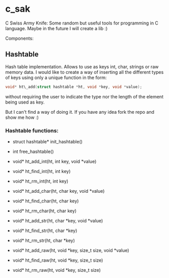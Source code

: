 # c\_sak

C Swiss Army Knife: Some random but useful tools for programming in C language.
Maybe in the future I will create a lib :)

Components:

## Hashtable

Hash table implementation. Allows to use as keys int, char, strings or raw memory data.
I would like to create a way of inserting all the different types of keys using only a
unique function in the form:
```c
void* ht\_add(struct hashtable *ht, void *key, void *value);
```
without requiring the user to indicate the type nor the length of the element being used
as key.

But I can't find a way of doing it. If you have any idea fork the repo and show me how :)

### Hashtable functions:
* struct hashtable\* init\_hashtable()
* int free\_hashtable()

* void* ht\_add\_int(ht, int key, void *value)
* void* ht\_find\_int(ht, int key)
* void* ht\_rm\_int(ht, int key)

* void* ht\_add\_char(ht, char key, void *value)
* void* ht\_find\_char(ht, char key)
* void* ht\_rm\_char(ht, char key)

* void* ht\_add\_str(ht, char *key, void *value)
* void* ht\_find\_str(ht, char *key)
* void* ht\_rm\_str(ht, char *key)

* void* ht\_add\_raw(ht, void *key, size\_t size, void *value)
* void* ht\_find\_raw(ht, void *key, size\_t size)
* void* ht\_rm\_raw(ht, void *key, size\_t size)
